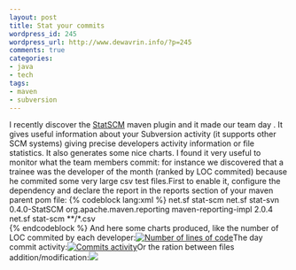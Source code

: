 ```yaml
--- 
layout: post
title: Stat your commits
wordpress_id: 245
wordpress_url: http://www.dewavrin.info/?p=245
comments: true
categories: 
- java
- tech
tags: 
- maven
- subversion
---
```

I recently discover the [StatSCM](http://stat-scm.sourceforge.net/) maven plugin and it made our team day . It gives useful information about your Subversion activity (it supports other SCM systems) giving precise developers activity information or file statistics. It also generates some nice charts. I found it very useful to monitor what the team members commit: for instance we discovered that a trainee was the developer of the month (ranked by LOC commited) because he commited some very large csv test files.First to enable it, configure the dependency and declare the report in the reports section of your maven parent pom file:
{% codeblock lang:xml %}
<pom>
	<build>
		<plugins>
			<plugin>
				<groupid>net.sf</groupid>
				<artifactid>stat-scm</artifactid>
				<dependencies>
					<dependency>
						<groupid>net.sf</groupid>
						<artifactid>stat-svn</artifactid>
						<version>0.4.0-StatSCM</version>
					</dependency>
					<dependency>
						<groupid>org.apache.maven.reporting</groupid>
						<artifactid>maven-reporting-impl</artifactid>
						<version>2.0.4</version>
					</dependency>
				</dependencies>
			</plugin>
		</plugins>
	</build>
	<reporting>
		<plugins>
			<plugin>
				<groupid>net.sf</groupid>
				<artifactid>stat-scm</artifactid>
				<configuration>
					<excludes>
						<exclude>**/*.csv</exclude>
					</excludes>
				</configuration>
			</plugin>
		</plugins>
	</reporting>
</pom>	
{% endcodeblock %}
And here some charts produced, like the number of LOC commited by each developer:[![Number of lines of code](http://www.dewavrin.info/resources/loc.png "Number of lines of code")](http://www.dewavrin.info/resources/loc.png)The  day commit activity:[![Commits activity](http://www.dewavrin.info/resources/commitsactivity.png "Commits activity")](http://www.dewavrin.info/resources/commitsactivity.png)Or the ration between files addition/modification:[![](http://www.dewavrin.info/resources/activity.png)](http://www.dewavrin.info/resources/activity.png)
